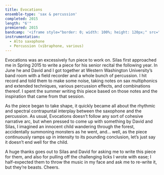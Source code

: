 ```yaml
---
title: Evocations
ensemble-type: 'sax & percussion'
completed: 2015
length: "6'"
premiered: 2015
bandcamp: '<iframe style="border: 0; width: 100%; height: 120px;" src="https://bandcamp.com/EmbeddedPlayer/album=1654344932/size=large/bgcol=ffffff/linkcol=0687f5/tracklist=false/artwork=small/track=3782205688/transparent=true/" seamless><a href="http://jonbash.bandcamp.com/album/evocations-ep">Evocations EP by Jon Bash</a></iframe>'
instrumentation:
  - Alto saxophone
  - Percussion (vibraphone, various)
---
```


Evocations was an excessively fun piece to work on. Silas first approached me in Spring 2015 to write a piece for his senior recital the following year. In June he and David and I got together at Western Washington University’s band room with a field recorder and a whole bunch of percussion. I hit record and told them to make some noise, taking notes on sax multiphonics and extended techniques, various percussion effects, and combinations thereof. I spent the summer writing this piece based on those notes and the inspiration that came from that session.

As the piece began to take shape, it quickly became all about the rhythmic and spectral contrapuntal interplay between the saxophone and the percussion. As usual, Evocations doesn’t follow any sort of cohesive narrative arc, but when pressed to come up with something by David and Silas, I imagined an innocent child wandering through the forest, accidentally summoning monsters as he went, and… well, as the piece continuously ramps up in intensity to its pounding conclusion, let’s just say it doesn’t end well for the child.

A huge thanks goes out to Silas and David for asking me to write this piece for them, and also for pulling off the challenging licks I wrote with ease; I half-expected them to throw the music in my face and ask me to re-write it, but they’re beasts. Cheers.
